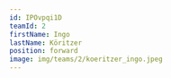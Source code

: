 ```yaml
---
id: IPOvpqi1D
teamId: 2
firstName: Ingo
lastName: Köritzer
position: forward
image: img/teams/2/koeritzer_ingo.jpeg
---
```

